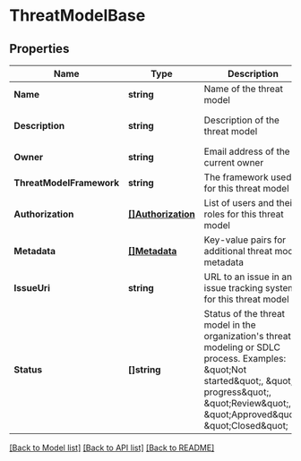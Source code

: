 # ThreatModelBase

## Properties
Name | Type | Description | Notes
------------ | ------------- | ------------- | -------------
**Name** | **string** | Name of the threat model | [default to null]
**Description** | **string** | Description of the threat model | [optional] [default to null]
**Owner** | **string** | Email address of the current owner | [default to null]
**ThreatModelFramework** | **string** | The framework used for this threat model | [default to null]
**Authorization** | [**[]Authorization**](Authorization.md) | List of users and their roles for this threat model | [default to null]
**Metadata** | [**[]Metadata**](Metadata.md) | Key-value pairs for additional threat model metadata | [optional] [default to null]
**IssueUri** | **string** | URL to an issue in an issue tracking system for this threat model | [optional] [default to null]
**Status** | **[]string** | Status of the threat model in the organization&#x27;s threat modeling or SDLC process. Examples: \&quot;Not started\&quot;, \&quot;In progress\&quot;, \&quot;Review\&quot;, \&quot;Approved\&quot;, \&quot;Closed\&quot; | [optional] [default to null]

[[Back to Model list]](../README.md#documentation-for-models) [[Back to API list]](../README.md#documentation-for-api-endpoints) [[Back to README]](../README.md)

